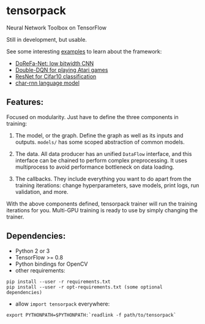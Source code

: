 # tensorpack
Neural Network Toolbox on TensorFlow

Still in development, but usable.

See some interesting [examples](https://github.com/ppwwyyxx/tensorpack/tree/master/examples) to learn about the framework:

+ [DoReFa-Net: low bitwidth CNN](https://github.com/ppwwyyxx/tensorpack/tree/master/examples/DoReFa-Net)
+ [Double-DQN for playing Atari games](https://github.com/ppwwyyxx/tensorpack/tree/master/examples/Atari2600)
+ [ResNet for Cifar10 classification](https://github.com/ppwwyyxx/tensorpack/tree/master/examples/ResNet)
+ [char-rnn language model](https://github.com/ppwwyyxx/tensorpack/tree/master/examples/char-rnn)

## Features:

Focused on modularity. Just have to define the three components in training:

1. The model, or the graph. Define the graph as well as its inputs and outputs. `models/` has some scoped abstraction of common models.

2. The data. All data producer has an unified `DataFlow` interface, and this interface can be chained
	 to perform complex preprocessing. It uses multiprocess to avoid performance bottleneck on data
	 loading.

3. The callbacks. They include everything you want to do apart from the training iterations:
	change hyperparameters, save models, print logs, run validation, and more.

With the above components defined, tensorpack trainer will run the training iterations for you.
Multi-GPU training is ready to use by simply changing the trainer.

## Dependencies:

+ Python 2 or 3
+ TensorFlow >= 0.8
+ Python bindings for OpenCV
+ other requirements:
```
pip install --user -r requirements.txt
pip install --user -r opt-requirements.txt (some optional dependencies)
```
+ allow `import tensorpack` everywhere:
```
export PYTHONPATH=$PYTHONPATH:`readlink -f path/to/tensorpack`
```


